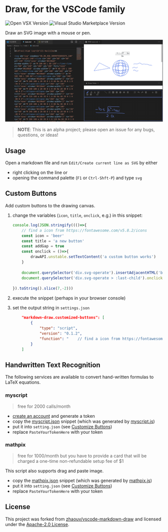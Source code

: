 # Draw, for the VSCode family

![Open VSX Version](https://img.shields.io/open-vsx/v/hall/draw)
![Visual Studio Marketplace Version](https://img.shields.io/visual-studio-marketplace/v/hall.draw)

Draw an SVG image with a mouse or pen.

![screenshot](docs/images/screenshot.png)

> **NOTE**: This is an alpha project; please open an issue for any bugs, questions, or ideas!

## Usage

Open a markdown file and run `Edit/Create current line as SVG` by either

 - right clicking on the line or
 - opening the command palette (`F1` or `Ctrl-Shft-P`) and type `svg`

## Custom Buttons

Add custom buttons to the drawing canvas.

 1. change the variables (`icon`, `title`, `onclick`, e.g.) in this snippet:

    ```js
    console.log(JSON.stringify((()=>{
        // find a icon from https://fontawesome.com/v5.8.2/icons
        const icon = 'beer' 
        const title = 'a new button'
        const addGap = true
        const onclick = ()=>{
            drawAPI.unstable.setTextContent('a custom button works')
        }
    
        document.querySelector('div.svg-operate').insertAdjacentHTML('beforeEnd',(addGap?"<span class='svgiconspliter'></span>":"")+"<div class='svg-btn fa fa-"+icon+"' title='"+title+"'><span></span></div>");
        document.querySelector('div.svg-operate > :last-child').onclick=onclick
    
    }).toString().slice(7,-2)))
    ```

 2. execute the snippet (perhaps in your browser console)

 3. set the output string in `settings.json`

    ```json
        "markdown-draw.customized-buttons": [
            {
                "type": "script",
                "version": "0.1.2",
                "function": "    // find a icon from https://fontawesome.com/v5.8.2/icons\n    const icon = 'beer' \n    const title = 'a new button'\n    const addGap = true\n    const onclick = ()=>{\n        drawAPI.unstable.setTextContent('a custom button works')\n    }\n\n    document.querySelector('div.svg-operate').insertAdjacentHTML('beforeEnd',(addGap?\"<span class='svgiconspliter'></span>\":\"\")+\"<div class='svg-btn fa fa-\"+icon+\"' title='\"+title+\"'><span></span></div>\");\n    document.querySelector('div.svg-operate > :last-child').onclick=onclick\n"
            }
        ]
    ```

## Handwritten Text Recognition

The following services are available to convert hand-written formulas to LaTeX equations.

### myscript

> free for 2000 calls/month

 - [create an account](https://developer.myscript.com/getting-started/web) and generate a token
 - copy the [myscript.json](./docs/snippets/myscript.json) snippet (which was generated by [myscript.js](./docs/snippets/myscript.js))
 - put it into `setting.json` (see [Customize Buttons](#Customize-Buttons))
 - replace `PasteYourTokenHere` with your token

### mathpix

> free for 1000/month but you have to provide a card that will be charged a one-time non-refundable setup fee of $1

This script also supports drag and paste image.

 - copy the [mathpix.json](./docs/snippets/mathpix.json) snippet (which was generated by [mathpix.js](./docs/snippets/mathpix.js))
 - put it into `setting.json` (see [Customize Buttons](#Customize-Buttons))
 - replace `PasteYourTokenHere` with your token


## License

This project was forked from [zhaouv/vscode-markdown-draw](https://github.com/zhaouv/vscode-markdown-draw) and licensed under the [Apache-2.0 License](./LICENSE).

